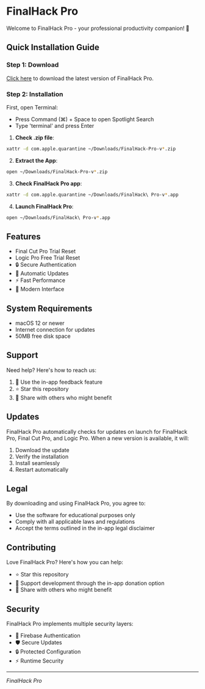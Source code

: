 # FinalHack Pro

Welcome to FinalHack Pro - your professional productivity companion! 🚀

## Quick Installation Guide

### Step 1: Download

[Click here](https://github.com/andresreibel/FinalHack-Pro-Public-GitHub-Distribution/releases/download/v1.0.0/FinalHack-Pro-v1.0.0.zip) to download the latest version of FinalHack Pro.

### Step 2: Installation

First, open Terminal:

- Press Command (⌘) + Space to open Spotlight Search
- Type 'terminal' and press Enter

1. **Check .zip file**:

```bash
xattr -d com.apple.quarantine ~/Downloads/FinalHack-Pro-v*.zip
```

2. **Extract the App**:

```bash
open ~/Downloads/FinalHack-Pro-v*.zip
```

3. **Check FinalHack Pro app**:

```bash
xattr -d com.apple.quarantine ~/Downloads/FinalHack\ Pro-v*.app
```

4. **Launch FinalHack Pro**:

```bash
open ~/Downloads/FinalHack\ Pro-v*.app
```

## Features

- Final Cut Pro Trial Reset
- Logic Pro Free Trial Reset
- 🔒 Secure Authentication
- 🔄 Automatic Updates
- ⚡️ Fast Performance
- 📱 Modern Interface

## System Requirements

- macOS 12 or newer
- Internet connection for updates
- 50MB free disk space

## Support

Need help? Here's how to reach us:

1. 📝 Use the in-app feedback feature
2. ⭐ Star this repository
3. 🔗 Share with others who might benefit

## Updates

FinalHack Pro automatically checks for updates on launch for FinalHack Pro, Final Cut Pro, and Logic Pro. When a new version is available, it will:

1. Download the update
2. Verify the installation
3. Install seamlessly
4. Restart automatically

## Legal

By downloading and using FinalHack Pro, you agree to:

- Use the software for educational purposes only
- Comply with all applicable laws and regulations
- Accept the terms outlined in the in-app legal disclaimer

## Contributing

Love FinalHack Pro? Here's how you can help:

- ⭐ Star this repository
- 🎁 Support development through the in-app donation option
- 🔗 Share with others who might benefit

## Security

FinalHack Pro implements multiple security layers:

- 🔐 Firebase Authentication
- 🛡️ Secure Updates
- 🔒 Protected Configuration
- ⚡️ Runtime Security

---

_FinalHack Pro_
